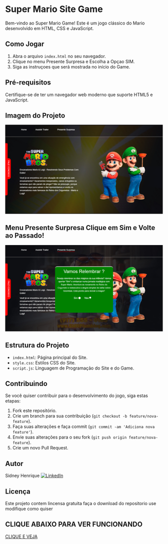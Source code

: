 # Super Mario Site Game

Bem-vindo ao Super Mario Game! Este é um jogo clássico do Mario desenvolvido em HTML, CSS e JavaScript.

## Como Jogar

1. Abra o arquivo `index.html` no seu navegador.
2. Clique no menu Presente Surpresa e Escolha a Opçao SIM.
3. Siga as instruçoes que será mostrada no início do Game.

## Pré-requisitos

Certifique-se de ter um navegador web moderno que suporte HTML5 e JavaScript.


## Imagem do Projeto

<img src="/img/bg_site.jpeg/"/>

## Menu Presente Surpresa Clique em Sim e Volte ao Passado!

<img src="/img/bg_site_02.jpeg/"/>

## Estrutura do Projeto

- `index.html`: Página principal do Site.
- `style.css`: Estilos CSS do Site.
- `script.js`: Linguagem de Programação do Site e do Game.

## Contribuindo

Se você quiser contribuir para o desenvolvimento do jogo, siga estas etapas:

1. Fork este repositório.
2. Crie um branch para sua contribuição (`git checkout -b feature/nova-feature`).
3. Faça suas alterações e faça commit (`git commit -am 'Adiciona nova feature'`).
4. Envie suas alterações para o seu fork (`git push origin feature/nova-feature`).
5. Crie um novo Pull Request.

## Autor

Sidney Henrique
[![LinkedIn](https://img.shields.io/badge/LinkedIn-Visit%20Profile-blue?style=for-the-badge&logo=linkedin)](https://www.linkedin.com/in/sidney-henrique)


## Licença

Este projeto contem lincensa gratuita faça o download do repositorio use modifique como quiser

## CLIQUE ABAIXO PARA VER FUNCIONANDO
<a href="https://sidneyhenriquedev.github.io/supermario/">CLIQUE E VEJA</a>

